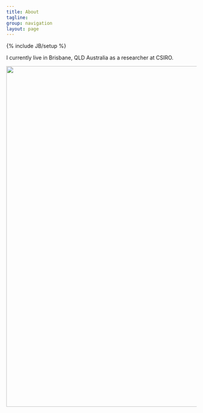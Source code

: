```yaml
---
title: About
tagline: 
group: navigation
layout: page
---
```

{% include JB/setup %}

I currently live in Brisbane, QLD Australia as a researcher at CSIRO.

<p><img src="images/mtcootha.JPG" width="900" heigth="300"/></p>
